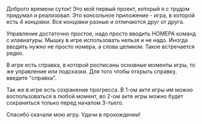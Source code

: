 Доброго времени суток! Это мой первый проект, который я с трудом придумал и реализовал.
Это консольное приложение - игра, в которой есть 4 концовки. Все концовки разные и отличаются друг от друга.

Управление достаточно простое, надо просто вводить НОМЕРА команд с клавиатуры. Мышку в игре использовать нельзя и не надо.
Иногда вводить нужно не просто номера, а слова целиком. Такое встречается редко.

В игре есть справка, в которой росписаны основные моменты игры, то же управление или подсказки. Для того чтобы открыть справку, введите "справка".

Так же в игре есть сохранение прогресса. В 1-ом акте игры им можно воспользоваться в любой момент, во 2-ом акте игры можно будет сохраниться только перед началом 3-тьего.

Спасибо скачали мою игру. Удачи в прохождении!